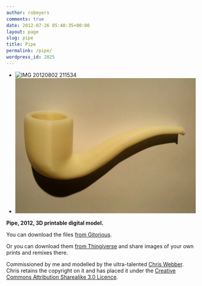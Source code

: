 ```yaml
---
author: robmyers
comments: true
date: 2012-07-26 05:40:35+00:00
layout: page
slug: pipe
title: Pipe
permalink: /pipe/
wordpress_id: 2025
---
```


* ![IMG 20120802 211534](/assets/2012/07/IMG_20120802_211534.png)
* ![IMG 20120805 222419](/assets/2012/07/IMG_20120805_222419.png)

**Pipe, 2012, 3D printable digital model.**

You can download the files [from Gitorious](https://gitorious.org/~robmyers/unsmokable-pipe/robmyers-unsmokable-pipe).

Or you can download them [from Thingiverse](http://www.thingiverse.com/thing:27392) and share images of your own prints and remixes there.

Commissioned by me and modelled by the ultra-talented [Chris Webber](http://dustycloud.org/). Chris retains the copyright on it and has placed it under the [Creative Commons Attribution Sharealike 3.0 Licence](http://creativecommons.org/licenses/by-sa/3.0/).
